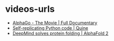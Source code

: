 # videos-urls
- [AlphaGo - The Movie | Full Documentary](https://www.youtube.com/watch?v=WXuK6gekU1Y&t=47s&ab_channel=DeepMind)
- [Self-replicating Python code | Quine](https://www.youtube.com/watch?v=a-zEbokJAgY&ab_channel=LexFridman)
- [DeepMind solves protein folding | AlphaFold 2](https://www.youtube.com/watch?v=W7wJDJ56c88&ab_channel=LexFridman)

